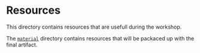 # Resources
This directory contains resources that are usefull during the workshop.

The [`material`][material] directory contains resources that will be packaced up with the final artifact.

[material]: httsp://github.com/fifth-postulate/parser-combinators/tree/main/resources/material